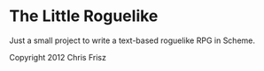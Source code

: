 # The Little Roguelike #

Just a small project to write a text-based roguelike RPG in Scheme.

Copyright 2012 Chris Frisz
